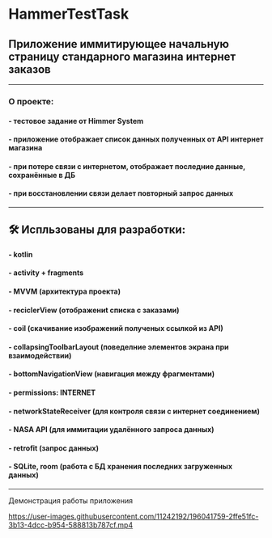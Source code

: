 # HammerTestTask
## Приложение иммитирующее начальную страницу стандарного магазина интернет заказов
---
### О проекте:
#### - тестовое задание от Himmer System
#### - приложение отображает список данных полученных от API интернет магазина
#### - при потере связи с интернетом, отображает последние данные, сохранённые в ДБ
#### - при восстановлении связи делает повторный запрос данных
---
## :hammer_and_wrench: Испльзованы для разработки:
#### - kotlin
#### - activity + fragments
#### - MVVM (архитектура проекта)
#### - reciclerView (отображениt списка с заказами)
#### - coil (скачивание изображений полученых ссылкой из API)
#### - сollapsingToolbarLayout (поведелние элементов экрана при взаимодействии)
#### - bottomNavigationView (навигация между фрагментами)
#### - permissions: INTERNET
#### - networkStateReceiver (для контроля связи с интернет соединением)
#### - NASA API (для иммитации удалённого запроса данных)
#### - retrofit (запрос данных)
#### - SQLite, room (работа с БД хранения последних загруженных данных)
---
Демонстрация работы приложения

https://user-images.githubusercontent.com/11242192/196041759-2ffe51fc-3b13-4dcc-b954-588813b787cf.mp4


